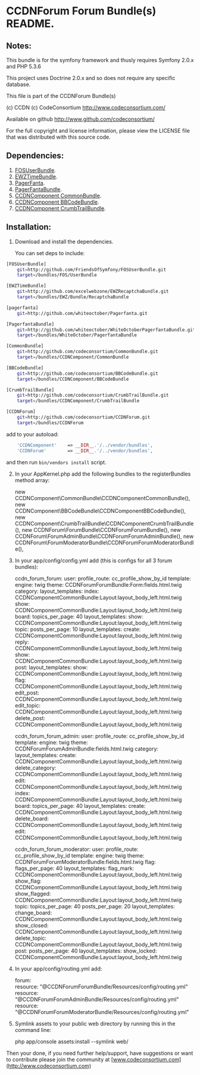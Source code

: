 CCDNForum Forum Bundle(s) README.
=================================


Notes: 
------

This bundle is for the symfony framework and thusly requires Symfony 2.0.x and PHP 5.3.6
  
This project uses Doctrine 2.0.x and so does not require any specific database.
  

This file is part of the CCDNForum Bundle(s)

(c) CCDN (c) CodeConsortium <http://www.codeconsortium.com/> 

Available on github <http://www.github.com/codeconsortium/>

For the full copyright and license information, please view the LICENSE
file that was distributed with this source code.


Dependencies:
-------------

1. [FOSUserBundle](http://github.com/FriendsOfSymfony/FOSUserBundle).
2. [EWZTimeBundle](http://github.com/excelwebzone/EWZRecaptchaBundle).
3. [PagerFanta](https://github.com/whiteoctober/Pagerfanta).
4. [PagerFantaBundle](http://github.com/whiteoctober/WhiteOctoberPagerfantaBundle).
5. [CCDNComponent CommonBundle](https://github.com/codeconsortium/CommonBundle).
6. [CCDNComponent BBCodeBundle](https://github.com/codeconsortium/BBCodeBundle).
7. [CCDNComponent CrumbTrailBundle](https://github.com/codeconsortium/CrumbTrailBundle).
	  
Installation:
-------------
 
1) Download and install the dependencies.
   
   You can set deps to include:

```sh
[FOSUserBundle]
    git=http://github.com/FriendsOfSymfony/FOSUserBundle.git
    target=/bundles/FOS/UserBundle

[EWZTimeBundle]
    git=http://github.com/excelwebzone/EWZRecaptchaBundle.git
    target=/bundles/EWZ/Bundle/RecaptchaBundle

[pagerfanta]
    git=http://github.com/whiteoctober/Pagerfanta.git

[PagerfantaBundle]
    git=http://github.com/whiteoctober/WhiteOctoberPagerfantaBundle.git
    target=/bundles/WhiteOctober/PagerfantaBundle

[CommonBundle]
    git=http://github.com/codeconsortium/CommonBundle.git
    target=/bundles/CCDNComponent/CommonBundle

[BBCodeBundle]
    git=http://github.com/codeconsortium/BBCodeBundle.git
    target=/bundles/CCDNComponent/BBCodeBundle

[CrumbTrailBundle]
    git=http://github.com/codeconsortium/CrumbTrailBundle.git
    target=/bundles/CCDNComponent/CrumbTrailBundle

[CCDNForum]
    git=http://github.com/codeconsortium/CCDNForum.git
    target=/bundles/CCDNForum
```
add to your autoload:

```php
    'CCDNComponent'    => __DIR__.'/../vendor/bundles',
    'CCDNForum'        => __DIR__.'/../vendor/bundles',
```
and then run `bin/vendors install` script.

2) In your AppKernel.php add the following bundles to the registerBundles method array:  

	new CCDNComponent\CommonBundle\CCDNComponentCommonBundle(),
	new CCDNComponent\BBCodeBundle\CCDNComponentBBCodeBundle(),
	new CCDNComponent\CrumbTrailBundle\CCDNComponentCrumbTrailBundle(),
	new CCDNForum\ForumBundle\CCDNForumForumBundle(),
	new CCDNForum\ForumAdminBundle\CCDNForumForumAdminBundle(),
	new CCDNForum\ForumModeratorBundle\CCDNForumForumModeratorBundle(),
	
3) In your app/config/config.yml add (this is configs for all 3 forum bundles):    

	ccdn_forum_forum:
	    user:
	        profile_route: cc_profile_show_by_id
	    template:
	        engine: twig
	        theme: CCDNForumForumBundle:Form:fields.html.twig
	    category:
	        layout_templates:
	            index: CCDNComponentCommonBundle:Layout:layout_body_left.html.twig
	            show: CCDNComponentCommonBundle:Layout:layout_body_left.html.twig
	    board:
	        topics_per_page: 40
	        layout_templates:
	            show: CCDNComponentCommonBundle:Layout:layout_body_left.html.twig
	    topic:
	        posts_per_page: 10
	        layout_templates:
	            create: CCDNComponentCommonBundle:Layout:layout_body_left.html.twig
	            reply: CCDNComponentCommonBundle:Layout:layout_body_left.html.twig
	            show: CCDNComponentCommonBundle:Layout:layout_body_left.html.twig
	    post:
	        layout_templates:
	            show: CCDNComponentCommonBundle:Layout:layout_body_left.html.twig
	            flag: CCDNComponentCommonBundle:Layout:layout_body_left.html.twig
	            edit_post: CCDNComponentCommonBundle:Layout:layout_body_left.html.twig
	            edit_topic: CCDNComponentCommonBundle:Layout:layout_body_left.html.twig
	            delete_post: CCDNComponentCommonBundle:Layout:layout_body_left.html.twig

	ccdn_forum_forum_admin:
	    user:
	        profile_route: cc_profile_show_by_id
	    template:
	        engine: twig
	        theme: CCDNForumForumAdminBundle:fields.html.twig
	    category:
	        layout_templates:
	            create: CCDNComponentCommonBundle:Layout:layout_body_left.html.twig
	            delete_category: CCDNComponentCommonBundle:Layout:layout_body_left.html.twig
	            edit: CCDNComponentCommonBundle:Layout:layout_body_left.html.twig
	            index: CCDNComponentCommonBundle:Layout:layout_body_left.html.twig
	    board:
	        topics_per_page: 40
	        layout_templates:
	            create: CCDNComponentCommonBundle:Layout:layout_body_left.html.twig
	            delete_board: CCDNComponentCommonBundle:Layout:layout_body_left.html.twig
	            edit: CCDNComponentCommonBundle:Layout:layout_body_left.html.twig

	ccdn_forum_forum_moderator:
	    user:
	        profile_route: cc_profile_show_by_id
	    template:
	        engine: twig
	        theme: CCDNForumForumModeratorBundle:fields.html.twig
	    flag:
	        flags_per_page: 40
	        layout_templates:
	            flag_mark: CCDNComponentCommonBundle:Layout:layout_body_left.html.twig
	            show_flag: CCDNComponentCommonBundle:Layout:layout_body_left.html.twig
	            show_flagged: CCDNComponentCommonBundle:Layout:layout_body_left.html.twig
	    topic:
	        topics_per_page: 40
	        posts_per_page: 20
	        layout_templates:
	            change_board: CCDNComponentCommonBundle:Layout:layout_body_left.html.twig
	            show_closed: CCDNComponentCommonBundle:Layout:layout_body_left.html.twig
	            delete_topic: CCDNComponentCommonBundle:Layout:layout_body_left.html.twig
	    post:
	        posts_per_page: 40
	        layout_templates:
	            show_locked: CCDNComponentCommonBundle:Layout:layout_body_left.html.twig
	  
4) In your app/config/routing.yml add:  

	forum:  
	    resource: "@CCDNForumForumBundle/Resources/config/routing.yml"  
	    resource: "@CCDNForumForumAdminBundle/Resources/config/routing.yml"  
	    resource: "@CCDNForumForumModeratorBundle/Resources/config/routing.yml"  

5) Symlink assets to your public web directory by running this in the command line:

	php app/console assets:install --symlink web/
	
Then your done, if you need further help/support, have suggestions or want to contribute please join the community at [www.codeconsortium.com](http://www.codeconsortium.com)
